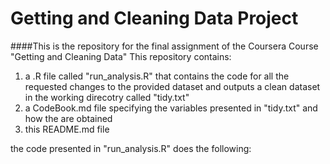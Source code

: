 # Getting and Cleaning Data Project
####This is the repository for the final assignment of the Coursera Course "Getting and Cleaning Data"
This repository contains:
 1. a .R file called "run_analysis.R" that contains the code for all the requested changes to the provided dataset and outputs a clean dataset in the working direcotry called "tidy.txt"
 2. a CodeBook.md file specifying the variables presented in "tidy.txt" and how the are obtained
 3. this README.md file

the code presented in "run_analysis.R" does the following:
